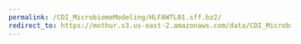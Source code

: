 ```yaml
---
permalink: /CDI_MicrobiomeModeling/HLFAWTL01.sff.bz2/
redirect_to: https://mothur.s3.us-east-2.amazonaws.com/data/CDI_MicrobiomeModeling/HLFAWTL01.sff.bz2
---
```


